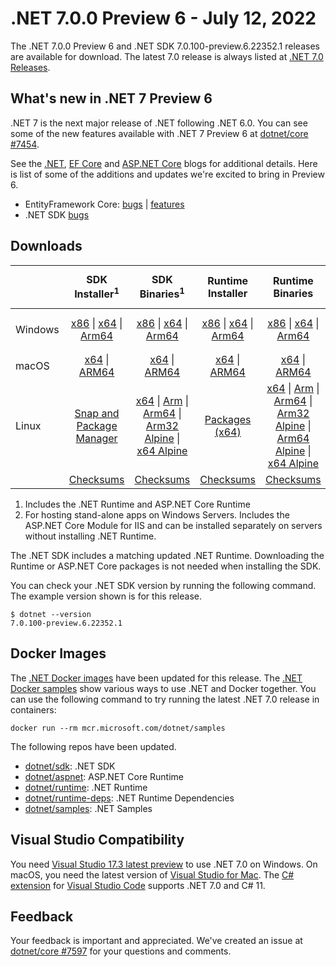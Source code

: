# .NET 7.0.0 Preview 6  - July 12, 2022

The .NET 7.0.0 Preview 6 and .NET SDK 7.0.100-preview.6.22352.1 releases are available for download. The latest 7.0 release is always listed at [.NET 7.0 Releases](../README.md).

## What's new in .NET 7 Preview 6

.NET 7 is the next major release of .NET following .NET 6.0. You can see some of the new features available with .NET 7 Preview 6 at [dotnet/core #7454](https://github.com/dotnet/core/issues/7454).

See the [.NET][dotnet-blog], [EF Core][ef-blog] and [ASP.NET Core][aspnet-blog] blogs for additional details.
Here is list of some of the additions and updates we're excited to bring in Preview 6.

* EntityFramework Core: [bugs][ef_bugs] | [features][ef_features]
* .NET SDK [bugs][sdk_bugs]

## Downloads

|           | SDK Installer<sup>1</sup>                        | SDK Binaries<sup>1</sup>                 | Runtime Installer                                        | Runtime Binaries                                 | ASP.NET Core Runtime           |Windows Desktop Runtime          |
| --------- | :------------------------------------------:     | :----------------------:                 | :---------------------------:                            | :-------------------------:                      | :-----------------:            | :-----------------:            |
| Windows   | [x86][dotnet-sdk-win-x86.exe] \| [x64][dotnet-sdk-win-x64.exe] \| [Arm64][dotnet-sdk-win-arm64.exe] | [x86][dotnet-sdk-win-x86.zip] \| [x64][dotnet-sdk-win-x64.zip] \|  [Arm64][dotnet-sdk-win-arm64.zip] | [x86][dotnet-runtime-win-x86.exe] \| [x64][dotnet-runtime-win-x64.exe] \| [Arm64][dotnet-runtime-win-arm64.exe] | [x86][dotnet-runtime-win-x86.zip] \| [x64][dotnet-runtime-win-x64.zip] \| [Arm64][dotnet-runtime-win-arm64.zip] | [x86][aspnetcore-runtime-win-x86.exe] \| [x64][aspnetcore-runtime-win-x64.exe] \|<br> [Hosting Bundle][dotnet-hosting-win.exe]<sup>2</sup> | [x86][windowsdesktop-runtime-win-x86.exe] \| [x64][windowsdesktop-runtime-win-x64.exe] \| [Arm64][windowsdesktop-runtime-win-arm64.exe] |
| macOS     | [x64][dotnet-sdk-osx-x64.pkg] \| [ARM64][dotnet-sdk-osx-arm64.pkg] | [x64][dotnet-sdk-osx-x64.tar.gz] \| [ARM64][dotnet-sdk-osx-arm64.tar.gz]  | [x64][dotnet-runtime-osx-x64.pkg] \| [ARM64][dotnet-runtime-osx-arm64.pkg] | [x64][dotnet-runtime-osx-x64.tar.gz] \| [ARM64][dotnet-runtime-osx-arm64.tar.gz]| [x64][aspnetcore-runtime-osx-x64.tar.gz] \| [ARM64][aspnetcore-runtime-osx-arm64.tar.gz] | - |<sup>1</sup>
| Linux     |  [Snap and Package Manager](../install-linux.md)  | [x64][dotnet-sdk-linux-x64.tar.gz] \| [Arm][dotnet-sdk-linux-arm.tar.gz]  \| [Arm64][dotnet-sdk-linux-arm64.tar.gz] \| [Arm32 Alpine][dotnet-sdk-linux-musl-arm.tar.gz]  \| [x64 Alpine][dotnet-sdk-linux-musl-x64.tar.gz] | [Packages (x64)][linux-packages] | [x64][dotnet-runtime-linux-x64.tar.gz] \| [Arm][dotnet-runtime-linux-arm.tar.gz] \| [Arm64][dotnet-runtime-linux-arm64.tar.gz] \| [Arm32 Alpine][dotnet-runtime-linux-musl-arm.tar.gz] \| [Arm64 Alpine][dotnet-runtime-linux-musl-arm64.tar.gz] \| [x64 Alpine][dotnet-runtime-linux-musl-x64.tar.gz]  | [x64][aspnetcore-runtime-linux-x64.tar.gz]<sup>1</sup>  \| [Arm][aspnetcore-runtime-linux-arm.tar.gz]<sup>1</sup> \| [Arm64][aspnetcore-runtime-linux-arm64.tar.gz]<sup>1</sup> \| [x64 Alpine][aspnetcore-runtime-linux-musl-x64.tar.gz] | - | <sup>1</sup> |
|  | [Checksums][checksums-sdk]                             | [Checksums][checksums-sdk]                                      | [Checksums][checksums-runtime]                             | [Checksums][checksums-runtime]  | [Checksums][checksums-runtime]  | [Checksums][checksums-runtime]


1. Includes the .NET Runtime and ASP.NET Core Runtime
2. For hosting stand-alone apps on Windows Servers. Includes the ASP.NET Core Module for IIS and can be installed separately on servers without installing .NET Runtime.


The .NET SDK includes a matching updated .NET Runtime. Downloading the Runtime or ASP.NET Core packages is not needed when installing the SDK.

You can check your .NET SDK version by running the following command. The example version shown is for this release.

```console
$ dotnet --version
7.0.100-preview.6.22352.1
```

## Docker Images

The [.NET Docker images](https://hub.docker.com/_/microsoft-dotnet) have been updated for this release. The [.NET Docker samples](https://github.com/dotnet/dotnet-docker/blob/main/samples/README.md) show various ways to use .NET and Docker together. You can use the following command to try running the latest .NET 7.0 release in containers:

```console
docker run --rm mcr.microsoft.com/dotnet/samples
```

The following repos have been updated.

* [dotnet/sdk](https://hub.docker.com/_/microsoft-dotnet-sdk/): .NET SDK
* [dotnet/aspnet](https://hub.docker.com/_/microsoft-dotnet-aspnet/): ASP.NET Core Runtime
* [dotnet/runtime](https://hub.docker.com/_/microsoft-dotnet-runtime/): .NET Runtime
* [dotnet/runtime-deps](https://hub.docker.com/_/microsoft-dotnet-runtime-deps/): .NET Runtime Dependencies
* [dotnet/samples](https://hub.docker.com/_/microsoft-dotnet-samples/): .NET Samples

## Visual Studio Compatibility

You need [Visual Studio 17.3 latest preview](https://visualstudio.microsoft.com) to use .NET 7.0 on Windows. On macOS, you need the latest version of [Visual Studio for Mac](https://visualstudio.microsoft.com/vs/mac/). The [C# extension](https://code.visualstudio.com/docs/languages/dotnet) for [Visual Studio Code](https://code.visualstudio.com/) supports .NET 7.0 and C# 11.


## Feedback

Your feedback is important and appreciated. We've created an issue at [dotnet/core #7597](https://github.com/dotnet/core/issues/7597) for your questions and comments.

[blob-runtime]: https://dotnetcli.blob.core.windows.net/dotnet/Runtime/
[blob-sdk]: https://dotnetcli.blob.core.windows.net/dotnet/Sdk/
[release-notes]: https://github.com/dotnet/core/blob/main/release-notes/7.0/preview/7.0.0-preview.6.md

[checksums-runtime]: https://dotnetcli.blob.core.windows.net/dotnet/checksums/7.0.0-preview.6-sha.txt
[checksums-sdk]: https://dotnetcli.blob.core.windows.net/dotnet/checksums/7.0.0-preview.6-sha.txt

[linux-install]: https://github.com/dotnet/core/blob/main/release-notes/7.0/install-linux.md
[linux-setup]: https://github.com/dotnet/core/blob/main/Documentation/linux-setup.md

[dotnet-blog]:  https://devblogs.microsoft.com/dotnet/announcing-dotnet-7-preview-6/
[aspnet-blog]: https://devblogs.microsoft.com/dotnet/asp-net-core-updates-in-dotnet-7-preview-6
[ef-blog]: https://devblogs.microsoft.com/dotnet/announcing-ef7-preview6
[ef_bugs]: https://github.com/dotnet/efcore/issues?q=is%3Aissue+milestone%3A7.0.0-preview6+is%3Aclosed+label%3Atype-bug
[ef_features]: https://github.com/dotnet/efcore/issues?q=is%3Aissue+milestone%3A7.0.0-preview6+is%3Aclosed+label%3Atype-enhancement

[aspnet_bugs]: https://github.com/aspnet/AspNetCore/issues?q=is%3Aissue+milestone%3A7.0.0-preview6+label%3ADone+label%3Abug
[aspnet_features]: https://github.com/aspnet/AspNetCore/issues?q=is%3Aissue+milestone%3A7.0.0-preview6+label%3ADone+label%3Aenhancement
[runtime_bugs]: https://github.com/dotnet/runtime/issues?utf8=%E2%9C%93&q=is%3Aissue+milestone%3A7.0+label%3Abug+
[runtime_features]: https://github.com/dotnet/runtime/issues?q=is%3Aissue+milestone%3A7.0+label%3Aenhancement

[sdk_bugs]: https://github.com/dotnet/sdk/issues?q=is%3Aissue+is%3Aclosed+milestone%3A7.0.1xx

[linux-packages]: ../install-linux.md


[//]: # ( Runtime 7.0.0-preview.6.22324.4)
[dotnet-runtime-linux-arm.tar.gz]: https://download.visualstudio.microsoft.com/download/pr/2de54648-2403-45d2-ade4-97b839c4bd3d/22f95ef1972d370e9957f8d0b7310ffc/dotnet-runtime-7.0.0-preview.6.22324.4-linux-arm.tar.gz
[dotnet-runtime-linux-arm64.tar.gz]: https://download.visualstudio.microsoft.com/download/pr/31bcf5ed-d9dc-4682-89af-99ba3382bc8d/5b5d810460212aa931dab3a6cdedb040/dotnet-runtime-7.0.0-preview.6.22324.4-linux-arm64.tar.gz
[dotnet-runtime-linux-musl-arm.tar.gz]: https://download.visualstudio.microsoft.com/download/pr/92cd5c29-98c3-4aea-a533-3c1b73971903/0a153f1d987a4e331600e5db3d647edf/dotnet-runtime-7.0.0-preview.6.22324.4-linux-musl-arm.tar.gz
[dotnet-runtime-linux-musl-arm64.tar.gz]: https://download.visualstudio.microsoft.com/download/pr/5023b934-6fb9-46cb-82dc-0690ae337108/1180f5c6da6b7e74f57cc56c2c4e905c/dotnet-runtime-7.0.0-preview.6.22324.4-linux-musl-arm64.tar.gz
[dotnet-runtime-linux-musl-x64.tar.gz]: https://download.visualstudio.microsoft.com/download/pr/d20b7d00-af09-463c-b16f-3ef80602858a/38ef6459710989ea373686bbbe7aba7f/dotnet-runtime-7.0.0-preview.6.22324.4-linux-musl-x64.tar.gz
[dotnet-runtime-linux-x64.tar.gz]: https://download.visualstudio.microsoft.com/download/pr/b235cc0f-1827-47f6-b3e9-f8ff9e2cc638/83a0c9c6e956f54bf6ad2fa4adbae5b1/dotnet-runtime-7.0.0-preview.6.22324.4-linux-x64.tar.gz
[dotnet-runtime-osx-arm64.pkg]: https://download.visualstudio.microsoft.com/download/pr/fa1604fb-a6df-48da-b2fb-8ab72462f0b7/bfb8d8248238855cc97ac7e1650b3b39/dotnet-runtime-7.0.0-preview.6.22324.4-osx-arm64.pkg
[dotnet-runtime-osx-arm64.tar.gz]: https://download.visualstudio.microsoft.com/download/pr/4ecf88e0-d9e8-43eb-a719-b5c1beff046e/be2555036dccaeca2842b0e7760d61d6/dotnet-runtime-7.0.0-preview.6.22324.4-osx-arm64.tar.gz
[dotnet-runtime-osx-x64.pkg]: https://download.visualstudio.microsoft.com/download/pr/daa4040d-22af-4cc2-bbcd-ddfded0ab23f/fb6fe137309f9e8634d38b6d930aac16/dotnet-runtime-7.0.0-preview.6.22324.4-osx-x64.pkg
[dotnet-runtime-osx-x64.tar.gz]: https://download.visualstudio.microsoft.com/download/pr/bd9eb4fd-eb78-4aef-97dc-223c9d72ea26/4457d1b7f2fa1e1153820d1b6f5dddbc/dotnet-runtime-7.0.0-preview.6.22324.4-osx-x64.tar.gz
[dotnet-runtime-win-arm64.exe]: https://download.visualstudio.microsoft.com/download/pr/e17700c4-8bce-4260-bba4-4c546ba9f1f0/3000f529a2651fca121cee926a1ce809/dotnet-runtime-7.0.0-preview.6.22324.4-win-arm64.exe
[dotnet-runtime-win-arm64.zip]: https://download.visualstudio.microsoft.com/download/pr/c838ff6c-76b6-44e3-89f4-69de512951db/c214c71d62d18a6d7fdd0ae5be51ffab/dotnet-runtime-7.0.0-preview.6.22324.4-win-arm64.zip
[dotnet-runtime-win-x64.exe]: https://download.visualstudio.microsoft.com/download/pr/b6099655-b293-4d05-b124-f84db6d2f53a/da1c99b2b12f32253f16c81bc35c817c/dotnet-runtime-7.0.0-preview.6.22324.4-win-x64.exe
[dotnet-runtime-win-x64.zip]: https://download.visualstudio.microsoft.com/download/pr/68c502dc-d254-4a42-9ca0-656b4d0b5646/03b0eafe9c3a67ed1afc032c73f083e0/dotnet-runtime-7.0.0-preview.6.22324.4-win-x64.zip
[dotnet-runtime-win-x86.exe]: https://download.visualstudio.microsoft.com/download/pr/8ba36868-d5c8-446b-a8c6-d592d6145ef8/ffee2c785f61ab50aee079869e33a72b/dotnet-runtime-7.0.0-preview.6.22324.4-win-x86.exe
[dotnet-runtime-win-x86.zip]: https://download.visualstudio.microsoft.com/download/pr/52abd706-e2db-470b-b30d-d8aaf21fcdd9/a7adc77eb5674082174e56dcce5ddf8c/dotnet-runtime-7.0.0-preview.6.22324.4-win-x86.zip

[//]: # ( WindowsDesktop 7.0.0-preview.6.22351.3)
[windowsdesktop-runtime-win-arm64.exe]: https://download.visualstudio.microsoft.com/download/pr/63691f69-679f-4707-9d58-746d72796085/62ff78a95784791608ae6ac3b78c2ca6/windowsdesktop-runtime-7.0.0-preview.6.22351.3-win-arm64.exe
[windowsdesktop-runtime-win-arm64.zip]: https://download.visualstudio.microsoft.com/download/pr/95a00bd4-4ea7-4232-bbd0-ad84727010c0/79ae7494ef2590914352ddbabc19706a/windowsdesktop-runtime-7.0.0-preview.6.22351.3-win-arm64.zip
[windowsdesktop-runtime-win-x64.exe]: https://download.visualstudio.microsoft.com/download/pr/b3040c29-ccd5-42d7-830d-96830bca2852/c4ceb4c413c188ebef369e84e16445f6/windowsdesktop-runtime-7.0.0-preview.6.22351.3-win-x64.exe
[windowsdesktop-runtime-win-x64.zip]: https://download.visualstudio.microsoft.com/download/pr/db2b9f91-57f5-47f2-bbe1-616b4f4e7226/68d7549b89e1b31d1ded133c9b6dd5e4/windowsdesktop-runtime-7.0.0-preview.6.22351.3-win-x64.zip
[windowsdesktop-runtime-win-x86.exe]: https://download.visualstudio.microsoft.com/download/pr/1fad11b9-b285-4e64-86c7-c6abad79ad3c/d1f09a58443685bd6ed430a80ad1454e/windowsdesktop-runtime-7.0.0-preview.6.22351.3-win-x86.exe
[windowsdesktop-runtime-win-x86.zip]: https://download.visualstudio.microsoft.com/download/pr/02d5a9f6-1441-41ca-9951-dc235b2384e4/b0a6f22f192e9d0c057cd99bcb064d34/windowsdesktop-runtime-7.0.0-preview.6.22351.3-win-x86.zip

[//]: # ( ASP 7.0.0-preview.6.22330.3)
[aspnetcore-runtime-linux-arm.tar.gz]: https://download.visualstudio.microsoft.com/download/pr/1f7da68a-6a27-4c05-8da5-f3d22d3c07ab/8610ef55b1ab45d0da9ae5d2c6d6e431/aspnetcore-runtime-7.0.0-preview.6.22330.3-linux-arm.tar.gz
[aspnetcore-runtime-linux-arm64.tar.gz]: https://download.visualstudio.microsoft.com/download/pr/a027c7f2-01c7-4c7b-b2bf-ebdd33fa4f6b/7ae2e710aef6a9e109cd6f491c5eb6f1/aspnetcore-runtime-7.0.0-preview.6.22330.3-linux-arm64.tar.gz
[aspnetcore-runtime-linux-musl-arm.tar.gz]: https://download.visualstudio.microsoft.com/download/pr/62ea006c-fab0-4a1c-8bb0-9175b40ef2c0/a6e54ed6913e8bc4f4b11f08b11bc2a6/aspnetcore-runtime-7.0.0-preview.6.22330.3-linux-musl-arm.tar.gz
[aspnetcore-runtime-linux-musl-arm64.tar.gz]: https://download.visualstudio.microsoft.com/download/pr/78cfe42d-5bc9-496f-b739-71816c554c7b/b2d55d704a8216beedb856a5cf2e6694/aspnetcore-runtime-7.0.0-preview.6.22330.3-linux-musl-arm64.tar.gz
[aspnetcore-runtime-linux-musl-x64.tar.gz]: https://download.visualstudio.microsoft.com/download/pr/738342e2-2431-4c9d-a20e-29bac0428c99/28f5f035124a72bb979eeac4e696d2b2/aspnetcore-runtime-7.0.0-preview.6.22330.3-linux-musl-x64.tar.gz
[aspnetcore-runtime-linux-x64.tar.gz]: https://download.visualstudio.microsoft.com/download/pr/36278471-be55-4637-94d8-ead9a528c2f0/88208d9ca97c99007b04b59cb6a3facb/aspnetcore-runtime-7.0.0-preview.6.22330.3-linux-x64.tar.gz
[aspnetcore-runtime-osx-arm64.tar.gz]: https://download.visualstudio.microsoft.com/download/pr/fb2138b8-db47-4ea1-a3f8-48b5ea7f711d/c972c6fef6565bbe78aba5b339d3033a/aspnetcore-runtime-7.0.0-preview.6.22330.3-osx-arm64.tar.gz
[aspnetcore-runtime-osx-x64.tar.gz]: https://download.visualstudio.microsoft.com/download/pr/6c7308da-3b72-4abd-8ee8-80793166bd5b/0be54db8f84be48cd7e9a2c22530d398/aspnetcore-runtime-7.0.0-preview.6.22330.3-osx-x64.tar.gz
[aspnetcore-runtime-win-arm64.zip]: https://download.visualstudio.microsoft.com/download/pr/439d76b4-b133-47be-b64a-4e91dc54912f/2db82e5c9b7f192d89123dd47296908e/aspnetcore-runtime-7.0.0-preview.6.22330.3-win-arm64.zip
[aspnetcore-runtime-win-x64.exe]: https://download.visualstudio.microsoft.com/download/pr/e6a012cc-8f5b-4109-a3c7-6dd28b80661d/3a175aa3cef07e94cf5c1af80ea451f8/aspnetcore-runtime-7.0.0-preview.6.22330.3-win-x64.exe
[aspnetcore-runtime-win-x64.zip]: https://download.visualstudio.microsoft.com/download/pr/f5179b1d-3fb4-4ce1-95ff-712a6b7e1711/ec7169efeccb83101e7035f2d1c9c35a/aspnetcore-runtime-7.0.0-preview.6.22330.3-win-x64.zip
[aspnetcore-runtime-win-x86.exe]: https://download.visualstudio.microsoft.com/download/pr/106da696-265f-40f7-bf6f-24c8b4a8e946/74100d4daa5861d812c36b3961261262/aspnetcore-runtime-7.0.0-preview.6.22330.3-win-x86.exe
[aspnetcore-runtime-win-x86.zip]: https://download.visualstudio.microsoft.com/download/pr/7875995a-f793-4a93-8631-d4e6a9d0b176/740c9d3c4b5a75216f26ac4d22091644/aspnetcore-runtime-7.0.0-preview.6.22330.3-win-x86.zip
[dotnet-hosting-win.exe]: https://download.visualstudio.microsoft.com/download/pr/83afb5b9-061d-47a3-993e-6c29d8573edc/65a33b4abc96252ecfefcbcb49aad3e2/dotnet-hosting-7.0.0-preview.6.22330.3-win.exe

[//]: # ( SDK 7.0.100-preview.6.22352.1)
[dotnet-sdk-linux-arm.tar.gz]: https://download.visualstudio.microsoft.com/download/pr/773b1f10-9128-4436-927c-b320c8d0d5ee/d1176d51cd9009ab34d719323d9c7b15/dotnet-sdk-7.0.100-preview.6.22352.1-linux-arm.tar.gz
[dotnet-sdk-linux-arm64.tar.gz]: https://download.visualstudio.microsoft.com/download/pr/27b08d18-c7cc-4f83-9343-0d16dec83709/afa9f6f1896ebdcc2b19bafe3cbd7d6c/dotnet-sdk-7.0.100-preview.6.22352.1-linux-arm64.tar.gz
[dotnet-sdk-linux-musl-arm.tar.gz]: https://download.visualstudio.microsoft.com/download/pr/31b2448b-ecee-4ded-8e68-3ef41998100d/22794b9ea30fd9a5d8baeb2ac460c6f3/dotnet-sdk-7.0.100-preview.6.22352.1-linux-musl-arm.tar.gz
[dotnet-sdk-linux-musl-arm64.tar.gz]: https://download.visualstudio.microsoft.com/download/pr/dfd75345-12d5-4a29-9c55-acbb3ee80ba3/c69da9541cf3b0350d1f17842677772e/dotnet-sdk-7.0.100-preview.6.22352.1-linux-musl-arm64.tar.gz
[dotnet-sdk-linux-musl-x64.tar.gz]: https://download.visualstudio.microsoft.com/download/pr/9604b192-5b0b-4a80-bd01-003f5e9abefd/d5ec7effa972dcaf30800b105fe154f7/dotnet-sdk-7.0.100-preview.6.22352.1-linux-musl-x64.tar.gz
[dotnet-sdk-linux-x64.tar.gz]: https://download.visualstudio.microsoft.com/download/pr/9762c43b-6de2-44aa-928d-61bec028a330/ba4d124e5384ae5c5a4599afbc41b1bf/dotnet-sdk-7.0.100-preview.6.22352.1-linux-x64.tar.gz
[dotnet-sdk-osx-arm64.pkg]: https://download.visualstudio.microsoft.com/download/pr/ccf21c3d-0dfe-4765-a152-ab94c46e10f1/d098dd0759b6c1194913707a4a134107/dotnet-sdk-7.0.100-preview.6.22352.1-osx-arm64.pkg
[dotnet-sdk-osx-arm64.tar.gz]: https://download.visualstudio.microsoft.com/download/pr/202fe3a0-4c4d-4bd0-bf0c-164c700c6e47/77a3a7cb1d94674db2152b9c1655711c/dotnet-sdk-7.0.100-preview.6.22352.1-osx-arm64.tar.gz
[dotnet-sdk-osx-x64.pkg]: https://download.visualstudio.microsoft.com/download/pr/fc8101ee-2814-44a2-8851-4422ee2c135a/a819b175ab87c85f900648e38c3bb435/dotnet-sdk-7.0.100-preview.6.22352.1-osx-x64.pkg
[dotnet-sdk-osx-x64.tar.gz]: https://download.visualstudio.microsoft.com/download/pr/e9c70049-5fd3-4a11-945d-332572b2d09a/83e98d612504f66066f6752cc9d7ae44/dotnet-sdk-7.0.100-preview.6.22352.1-osx-x64.tar.gz
[dotnet-sdk-win-arm64.exe]: https://download.visualstudio.microsoft.com/download/pr/103b0617-d7bb-488d-8110-10384512ad60/984854fd698c6ab50de2606e6e839e1e/dotnet-sdk-7.0.100-preview.6.22352.1-win-arm64.exe
[dotnet-sdk-win-arm64.zip]: https://download.visualstudio.microsoft.com/download/pr/573b98fc-3fe7-4391-bbb5-1c27b7f37c0c/52b8096ec3cef43daa4f178533b19af5/dotnet-sdk-7.0.100-preview.6.22352.1-win-arm64.zip
[dotnet-sdk-win-x64.exe]: https://download.visualstudio.microsoft.com/download/pr/95bf42d6-cf29-4c83-80a9-c6d3b8ac16bb/d404c6fc1ca7650a524dd73c5a0ba21d/dotnet-sdk-7.0.100-preview.6.22352.1-win-x64.exe
[dotnet-sdk-win-x64.zip]: https://download.visualstudio.microsoft.com/download/pr/7c4e5883-6139-4093-a1cf-5f0c6fabce89/60a342b67d120328c41fe6c7ff13890b/dotnet-sdk-7.0.100-preview.6.22352.1-win-x64.zip
[dotnet-sdk-win-x86.exe]: https://download.visualstudio.microsoft.com/download/pr/96edc251-bf96-48f9-8297-e080279c1f88/902813a5b5cc041e881eb557410cc6e3/dotnet-sdk-7.0.100-preview.6.22352.1-win-x86.exe
[dotnet-sdk-win-x86.zip]: https://download.visualstudio.microsoft.com/download/pr/d94e21af-fa23-4d11-bda3-2a416ecba410/4492f8c8a24dca864454fee95f5ca8f8/dotnet-sdk-7.0.100-preview.6.22352.1-win-x86.zip
